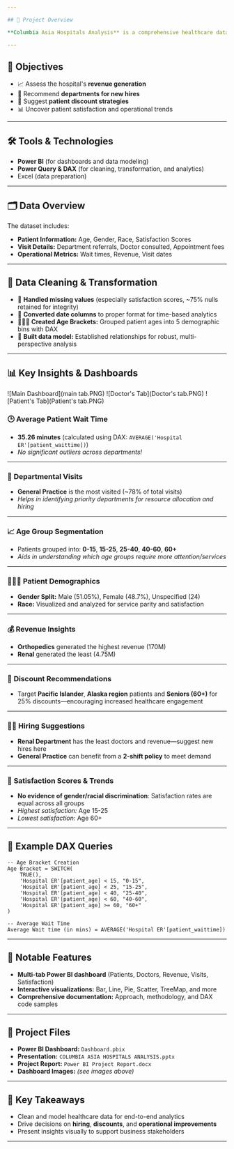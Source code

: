 ```yaml
---

## 🚀 Project Overview

**Columbia Asia Hospitals Analysis** is a comprehensive healthcare data analytics project aimed at delivering actionable insights for hospital management. Using Power BI, this project evaluates patient demographics, satisfaction, departmental performance, and helps strategize for better revenue, staffing, and patient service.

---
```


## 📝 Objectives

* 📈 Assess the hospital's **revenue generation**
* 🏥 Recommend **departments for new hires**
* 💸 Suggest **patient discount strategies**
* 📊 Uncover patient satisfaction and operational trends

---

## 🛠️ Tools & Technologies

* **Power BI** (for dashboards and data modeling)
* **Power Query & DAX** (for cleaning, transformation, and analytics)
* Excel (data preparation)

---

## 🗂️ Data Overview

The dataset includes:

* **Patient Information:** Age, Gender, Race, Satisfaction Scores
* **Visit Details:** Department referrals, Doctor consulted, Appointment fees
* **Operational Metrics:** Wait times, Revenue, Visit dates

---

## 🧹 Data Cleaning & Transformation

* 🧩 **Handled missing values** (especially satisfaction scores, \~75% nulls retained for integrity)
* 🔄 **Converted date columns** to proper format for time-based analytics
* 👶🧑👵 **Created Age Brackets:** Grouped patient ages into 5 demographic bins with DAX
* 🔗 **Built data model:** Established relationships for robust, multi-perspective analysis

---

## 📊 Key Insights & Dashboards

!\[Main Dashboard]\(main tab.PNG)
!\[Doctor's Tab]\(Doctor's tab.PNG)
!\[Patient's Tab]\(Patient's tab.PNG)

### 🕒 **Average Patient Wait Time**

* **35.26 minutes** (calculated using DAX: `AVERAGE('Hospital ER'[patient_waittime])`)
* *No significant outliers across departments!*

---

### 🏥 **Departmental Visits**

* **General Practice** is the most visited (\~78% of total visits)
* *Helps in identifying priority departments for resource allocation and hiring*

---

### 📈 **Age Group Segmentation**

* Patients grouped into: **0-15**, **15-25**, **25-40**, **40-60**, **60+**
* *Aids in understanding which age groups require more attention/services*

---

### 🧑‍🤝‍🧑 **Patient Demographics**

* **Gender Split:** Male (51.05%), Female (48.7%), Unspecified (24)
* **Race:** Visualized and analyzed for service parity and satisfaction

---

### 💰 **Revenue Insights**

* **Orthopedics** generated the highest revenue (170M)
* **Renal** generated the least (4.75M)

---

### 💸 **Discount Recommendations**

* Target **Pacific Islander**, **Alaska region** patients and **Seniors (60+)** for 25% discounts—encouraging increased healthcare engagement

---

### 👨‍⚕️ **Hiring Suggestions**

* **Renal Department** has the least doctors and revenue—suggest new hires here
* **General Practice** can benefit from a **2-shift policy** to meet demand

---

### 💬 **Satisfaction Scores & Trends**

* **No evidence of gender/racial discrimination**: Satisfaction rates are equal across all groups
* *Highest satisfaction:* Age 15-25
* *Lowest satisfaction:* Age 60+

---

## 🔎 Example DAX Queries

```DAX
-- Age Bracket Creation
Age Bracket = SWITCH(
    TRUE(),
    'Hospital ER'[patient_age] < 15, "0-15",
    'Hospital ER'[patient_age] < 25, "15-25",
    'Hospital ER'[patient_age] < 40, "25-40",
    'Hospital ER'[patient_age] < 60, "40-60",
    'Hospital ER'[patient_age] >= 60, "60+"
)
```

```DAX
-- Average Wait Time
Average Wait time (in mins) = AVERAGE('Hospital ER'[patient_waittime])
```

---

## 🏅 Notable Features

* **Multi-tab Power BI dashboard** (Patients, Doctors, Revenue, Visits, Satisfaction)
* **Interactive visualizations:** Bar, Line, Pie, Scatter, TreeMap, and more
* **Comprehensive documentation:** Approach, methodology, and DAX code samples

---

## 📎 Project Files

* **Power BI Dashboard:** `Dashboard.pbix`
* **Presentation:** `COLUMBIA ASIA HOSPITALS ANALYSIS.pptx`
* **Project Report:** `Power BI Project Report.docx`
* **Dashboard Images:** *(see images above)*

---

## 🌟 Key Takeaways

* Clean and model healthcare data for end-to-end analytics
* Drive decisions on **hiring**, **discounts**, and **operational improvements**
* Present insights visually to support business stakeholders

---

